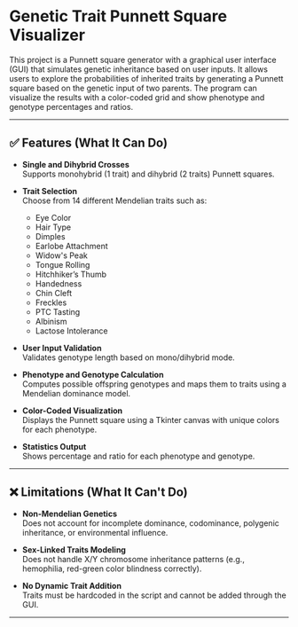 # Genetic Trait Punnett Square Visualizer

This project is a Punnett square generator with a graphical user interface (GUI) that simulates genetic inheritance based on user inputs. It allows users to explore the probabilities of inherited traits by generating a Punnett square based on the genetic input of two parents. The program can visualize the results with a color-coded grid and show phenotype and genotype percentages and ratios.

---

## ✅ Features (What It Can Do)

- **Single and Dihybrid Crosses**  
  Supports monohybrid (1 trait) and dihybrid (2 traits) Punnett squares.

- **Trait Selection**  
  Choose from 14 different Mendelian traits such as:
  - Eye Color
  - Hair Type
  - Dimples
  - Earlobe Attachment
  - Widow's Peak
  - Tongue Rolling
  - Hitchhiker’s Thumb
  - Handedness
  - Chin Cleft
  - Freckles
  - PTC Tasting
  - Albinism
  - Lactose Intolerance

- **User Input Validation**  
  Validates genotype length based on mono/dihybrid mode.

- **Phenotype and Genotype Calculation**  
  Computes possible offspring genotypes and maps them to traits using a Mendelian dominance model.

- **Color-Coded Visualization**  
  Displays the Punnett square using a Tkinter canvas with unique colors for each phenotype.

- **Statistics Output**  
  Shows percentage and ratio for each phenotype and genotype.

---

## ❌ Limitations (What It Can't Do)

- **Non-Mendelian Genetics**  
  Does not account for incomplete dominance, codominance, polygenic inheritance, or environmental influence.

- **Sex-Linked Traits Modeling**  
  Does not handle X/Y chromosome inheritance patterns (e.g., hemophilia, red-green color blindness correctly).

- **No Dynamic Trait Addition**  
  Traits must be hardcoded in the script and cannot be added through the GUI.

---
